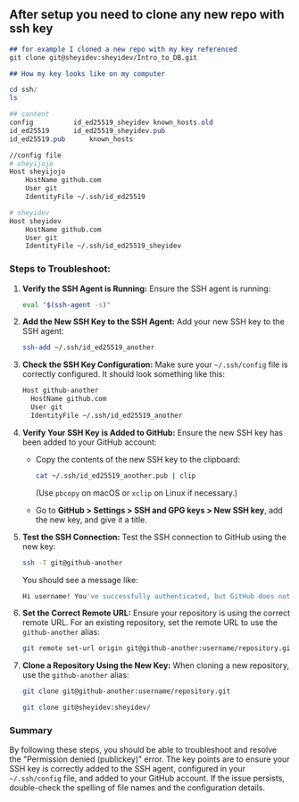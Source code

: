 ## After setup you need to clone any new repo with ssh key 

```md
## for example I cloned a new repo with my key referenced 
git clone git@sheyidev:sheyidev/Intro_to_DB.git

## How my key looks like on my computer 

```
```powershell
cd ssh/
ls

## content
config			id_ed25519_sheyidev	known_hosts.old
id_ed25519		id_ed25519_sheyidev.pub
id_ed25519.pub		known_hosts

```

```sh
//config file
# sheyijojo
Host sheyijojo
    HostName github.com
    User git
    IdentityFile ~/.ssh/id_ed25519

# sheyidev
Host sheyidev
    HostName github.com
    User git
    IdentityFile ~/.ssh/id_ed25519_sheyidev


```

### Steps to Troubleshoot:

1. **Verify the SSH Agent is Running:**
   Ensure the SSH agent is running:
   ```sh
   eval "$(ssh-agent -s)"
   ```

2. **Add the New SSH Key to the SSH Agent:**
   Add your new SSH key to the SSH agent:
   ```sh
   ssh-add ~/.ssh/id_ed25519_another
   ```

3. **Check the SSH Key Configuration:**
   Make sure your `~/.ssh/config` file is correctly configured. It should look something like this:
   ```sh
   Host github-another
     HostName github.com
     User git
     IdentityFile ~/.ssh/id_ed25519_another
   ```

4. **Verify Your SSH Key is Added to GitHub:**
   Ensure the new SSH key has been added to your GitHub account:

   - Copy the contents of the new SSH key to the clipboard:
     ```sh
     cat ~/.ssh/id_ed25519_another.pub | clip
     ```
     (Use `pbcopy` on macOS or `xclip` on Linux if necessary.)

   - Go to **GitHub > Settings > SSH and GPG keys > New SSH key**, add the new key, and give it a title.

5. **Test the SSH Connection:**
   Test the SSH connection to GitHub using the new key:
   ```sh
   ssh -T git@github-another
   ```

   You should see a message like:
   ```sh
   Hi username! You've successfully authenticated, but GitHub does not provide shell access.
   ```

6. **Set the Correct Remote URL:**
   Ensure your repository is using the correct remote URL. For an existing repository, set the remote URL to use the `github-another` alias:
   ```sh
   git remote set-url origin git@github-another:username/repository.git
   ```

7. **Clone a Repository Using the New Key:**
   When cloning a new repository, use the `github-another` alias:
   ```sh
   git clone git@github-another:username/repository.git

   git clone git@sheyidev:sheyidev/
   ```

### Summary
By following these steps, you should be able to troubleshoot and resolve the "Permission denied (publickey)" error. The key points are to ensure your SSH key is correctly added to the SSH agent, configured in your `~/.ssh/config` file, and added to your GitHub account. If the issue persists, double-check the spelling of file names and the configuration details.